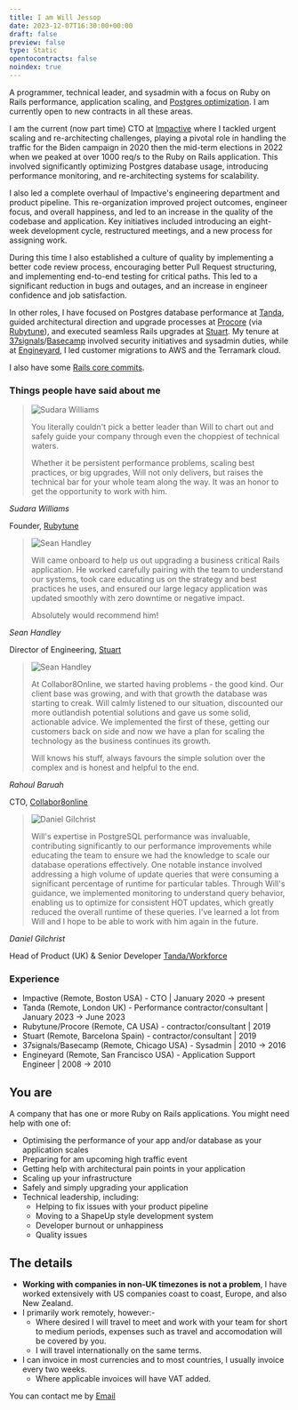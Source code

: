 ```yaml
---
title: I am Will Jessop
date: 2023-12-07T16:30:00+00:00
draft: false
preview: false
type: Static
opentocontracts: false
noindex: true
---
```


A programmer, technical leader, and sysadmin with a focus on Ruby on Rails performance, application scaling, and [Postgres optimization](https://willj.net/tags/performance/). I am currently open to new contracts in all these areas.

I am the current (now part time) CTO at [Impactive](https://www.impactive.io/) where I tackled urgent scaling and re-architecting challenges, playing a pivotal role in handling the traffic for the Biden campaign in 2020 then the mid-term elections in 2022 when we peaked at over 1000 req/s to the Ruby on Rails application. This involved significantly optimizing Postgres database usage, introducing performance monitoring, and re-architecting systems for scalability.

I also led a complete overhaul of Impactive's engineering department and product pipeline. This re-organization improved project outcomes, engineer focus, and overall happiness, and led to an increase in the quality of the codebase and application. Key initiatives included introducing an eight-week development cycle, restructured meetings, and a new process for assigning work.

During this time I also established a culture of quality by implementing a better code review process, encouraging better Pull Request structuring, and implementing end-to-end testing for critical paths. This led to a significant reduction in bugs and outages, and an increase in engineer confidence and job satisfaction.

In other roles, I have focused on Postgres database performance at [Tanda](https://www.tanda.co/), guided architectural direction and upgrade processes at [Procore](https://www.procore.com/) (via [Rubytune](https://rubytune.com)), and executed seamless Rails upgrades at [Stuart](https://stuart.com/). My tenure at [37signals](https://37signals.com/)/[Basecamp](https://basecamp.com/) involved security initiatives and sysadmin duties, while at [Engineyard](https://www.engineyard.com/), I led customer migrations to AWS and the Terramark cloud.

I also have some [Rails core commits](https://contributors.rubyonrails.org/contributors/will-jessop/commits).

### Things people have said about me

<testimonials>
	<testimonial>
		<blockquote>
			<img src="/about/hire-me/testimonial_photos/sudara.jpg" alt="Sudara Williams" class="testimonial-photo">
			<p>You literally couldn't pick a better leader than Will to chart out and safely guide your company through even the choppiest of technical waters.</p>
			<p>Whether it be persistent performance problems, scaling best practices, or big upgrades, Will not only delivers, but raises the technical bar for your whole team along the way. It was an honor to get the opportunity to work with him.</p>
		</blockquote>
		<footer>
			<cite>Sudara Williams</cite>
			<p>Founder, <a href="https://rubytune.com">Rubytune</a></p>
		</footer>
	</testimonial>
	<testimonial>
		<blockquote>
			<img src="/about/hire-me/testimonial_photos/sean_handley.jpg" alt="Sean Handley" class="testimonial-photo">
			<p>Will came onboard to help us out upgrading a business critical Rails application. He worked carefully pairing with the team to understand our systems, took care educating us on the strategy and best practices he uses, and ensured our large legacy application was updated smoothly with zero downtime or negative impact.</p>
			<p>Absolutely would recommend him!</p>
		</blockquote>
		<footer>
			<cite>Sean Handley</cite>
			<p>Director of Engineering, <a href="https://stuart.com/">Stuart</a></p>
		</footer>
	</testimonial>
	<testimonial>
		<blockquote>
			<img src="/about/hire-me/testimonial_photos/baz.jpg" alt="Sean Handley" class="testimonial-photo">
			<p>At Collabor8Online, we started having problems - the good kind.  Our client base was growing, and with that growth the database was starting to creak.  Will calmly listened to our situation, discounted our more outlandish potential solutions and gave us some solid, actionable advice.  We implemented the first of these, getting our customers back on side and now we have a plan for scaling the technology as the business continues its growth.</p>
			<p>Will knows his stuff, always favours the simple solution over the complex and is honest and helpful to the end.</p>
		</blockquote>
		<footer>
			<cite>Rahoul Baruah</cite>
			<p>CTO, <a href="https://www.collabor8online.co.uk/">Collabor8online</a></p>
		</footer>
	</testimonial>
	<testimonial>
		<blockquote>
			<img src="/about/hire-me/testimonial_photos/daniel_gilchrist.jpg" alt="Daniel Gilchrist" class="testimonial-photo">
			<p>Will's expertise in PostgreSQL performance was invaluable, contributing significantly to our performance improvements while educating the team to ensure we had the knowledge to scale our database operations effectively. One notable instance involved addressing a high volume of update queries that were consuming a significant percentage of runtime for particular tables. Through Will's guidance, we implemented monitoring to understand query behavior, enabling us to optimize for consistent HOT updates, which greatly reduced the overall runtime of these queries. I've learned a lot from Will and I hope to be able to work with him again in the future.</p>
		</blockquote>
		<footer>
			<cite>Daniel Gilchrist</cite>
			<p>Head of Product (UK) & Senior Developer <a href="https://workforce.com/">Tanda/Workforce</a></p>
		</footer>
	</testimonial>
</testimonials>

### Experience

- Impactive (Remote, Boston USA) - CTO | January 2020 -> present
- Tanda (Remote, London UK) - Performance contractor/consultant | January 2023 -> June 2023
- Rubytune/Procore (Remote, CA USA) - contractor/consultant | 2019
- Stuart (Remote, Barcelona Spain) - contractor/consultant | 2019
- 37signals/Basecamp (Remote, Chicago USA) - Sysadmin | 2010 -> 2016
- Engineyard (Remote, San Francisco USA) - Application Support Engineer | 2008 -> 2010

## You are

A company that has one or more Ruby on Rails applications. You might need help with one of:

- Optimising the performance of your app and/or database as your application scales
- Preparing for am upcoming high traffic event
- Getting help with architectural pain points in your application
- Scaling up your infrastructure
- Safely and simply upgrading your application
- Technical leadership, including:
	- Helping to fix issues with your product pipeline
	- Moving to a ShapeUp style development system
	- Developer burnout or unhappiness
	- Quality issues

## The details

- **Working with companies in non-UK timezones is not a problem**, I have worked extensively with US companies coast to coast, Europe, and also New Zealand.
- I primarily work remotely, however:-
	- Where desired I will travel to meet and work with your team for short to medium periods, expenses such as travel and accomodation will be covered by you.
	- I will travel internationally on the same terms.
- I can invoice in most currencies and to most countries, I usually invoice every two weeks.
	- Where applicable invoices will have VAT added.

You can contact me by <a href="mailto:will@willj.net">Email</a>
